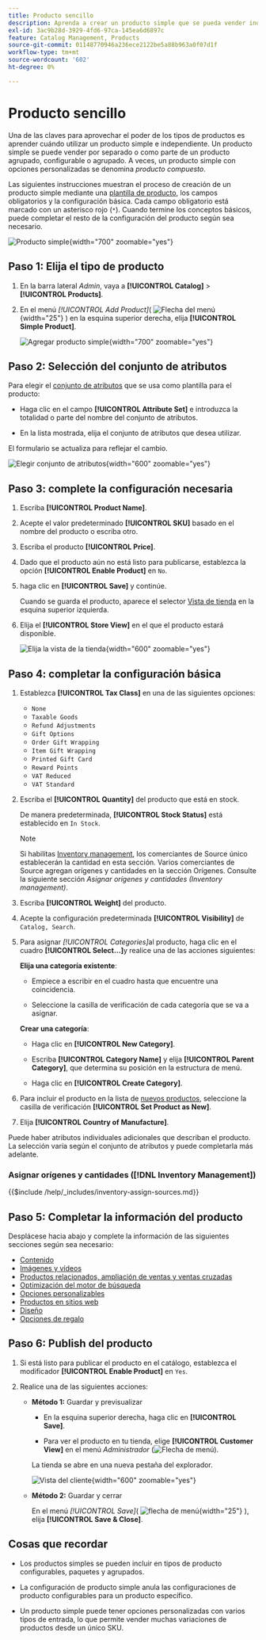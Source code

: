 ```yaml
---
title: Producto sencillo
description: Aprenda a crear un producto simple que se pueda vender individualmente o como parte de un producto agrupado, configurable o agrupado.
exl-id: 3ac9b28d-3929-4fd6-97ca-145ea6d6897c
feature: Catalog Management, Products
source-git-commit: 01148770946a236ece2122be5a88b963a0f07d1f
workflow-type: tm+mt
source-wordcount: '602'
ht-degree: 0%

---
```


# Producto sencillo

Una de las claves para aprovechar el poder de los tipos de productos es aprender cuándo utilizar un producto simple e independiente. Un producto simple se puede vender por separado o como parte de un producto agrupado, configurable o agrupado. A veces, un producto simple con opciones personalizadas se denomina _producto compuesto_.

Las siguientes instrucciones muestran el proceso de creación de un producto simple mediante una [plantilla de producto](attribute-sets.md), los campos obligatorios y la configuración básica. Cada campo obligatorio está marcado con un asterisco rojo (`*`). Cuando termine los conceptos básicos, puede completar el resto de la configuración del producto según sea necesario.

![Producto simple](./assets/product-simple.png){width="700" zoomable="yes"}

## Paso 1: Elija el tipo de producto

1. En la barra lateral _Admin_, vaya a **[!UICONTROL Catalog]** > **[!UICONTROL Products]**.

1. En el menú _[!UICONTROL Add Product]_( ![Flecha del menú](../assets/icon-menu-down-arrow-red.png){width="25"} ) en la esquina superior derecha, elija **[!UICONTROL Simple Product]**.

   ![Agregar producto simple](./assets/product-add-simple.png){width="700" zoomable="yes"}

## Paso 2: Selección del conjunto de atributos

Para elegir el [conjunto de atributos](attribute-sets.md) que se usa como plantilla para el producto:

- Haga clic en el campo **[!UICONTROL Attribute Set]** e introduzca la totalidad o parte del nombre del conjunto de atributos.

- En la lista mostrada, elija el conjunto de atributos que desea utilizar.

El formulario se actualiza para reflejar el cambio.

![Elegir conjunto de atributos](./assets/product-create-choose-attribute-set.png){width="600" zoomable="yes"}

## Paso 3: complete la configuración necesaria

1. Escriba **[!UICONTROL Product Name]**.

1. Acepte el valor predeterminado **[!UICONTROL SKU]** basado en el nombre del producto o escriba otro.

1. Escriba el producto **[!UICONTROL Price]**.

1. Dado que el producto aún no está listo para publicarse, establezca la opción **[!UICONTROL Enable Product]** en `No`.

1. haga clic en **[!UICONTROL Save]** y continúe.

   Cuando se guarda el producto, aparece el selector [Vista de tienda](introduction.md#product-scope) en la esquina superior izquierda.

1. Elija el **[!UICONTROL Store View]** en el que el producto estará disponible.

   ![Elija la vista de la tienda](./assets/product-create-store-view-choose.png){width="600" zoomable="yes"}

## Paso 4: completar la configuración básica

1. Establezca **[!UICONTROL Tax Class]** en una de las siguientes opciones:

   - `None`
   - `Taxable Goods`
   - `Refund Adjustments`
   - `Gift Options`
   - `Order Gift Wrapping`
   - `Item Gift Wrapping`
   - `Printed Gift Card`
   - `Reward Points`
   - `VAT Reduced`
   - `VAT Standard`

1. Escriba el **[!UICONTROL Quantity]** del producto que está en stock.

   De manera predeterminada, **[!UICONTROL Stock Status]** está establecido en `In Stock`.

   >[!NOTE]
   >
   >Si habilitas [Inventory management](../inventory-management/introduction.md), los comerciantes de Source único establecerán la cantidad en esta sección. Varios comerciantes de Source agregan orígenes y cantidades en la sección Orígenes. Consulte la siguiente sección _Asignar orígenes y cantidades (Inventory management)_.

1. Escriba **[!UICONTROL Weight]** del producto.

1. Acepte la configuración predeterminada **[!UICONTROL Visibility]** de `Catalog, Search`.

1. Para asignar _[!UICONTROL Categories]_&#x200B;al producto, haga clic en el cuadro **[!UICONTROL Select…]**&#x200B;y realice una de las acciones siguientes:

   **Elija una categoría existente**:

   - Empiece a escribir en el cuadro hasta que encuentre una coincidencia.

   - Seleccione la casilla de verificación de cada categoría que se va a asignar.

   **Crear una categoría**:

   - Haga clic en **[!UICONTROL New Category]**.

   - Escriba **[!UICONTROL Category Name]** y elija **[!UICONTROL Parent Category]**, que determina su posición en la estructura de menú.

   - Haga clic en **[!UICONTROL Create Category]**.

1. Para incluir el producto en la lista de [nuevos productos](../content-design/widget-new-products-list.md), seleccione la casilla de verificación **[!UICONTROL Set Product as New]**.

1. Elija **[!UICONTROL Country of Manufacture]**.

Puede haber atributos individuales adicionales que describan el producto. La selección varía según el conjunto de atributos y puede completarla más adelante.

### Asignar orígenes y cantidades ([!DNL Inventory Management])

{{$include /help/_includes/inventory-assign-sources.md}}

## Paso 5: Completar la información del producto

Desplácese hacia abajo y complete la información de las siguientes secciones según sea necesario:

- [Contenido](product-content.md)
- [Imágenes y vídeos](product-images-and-video.md)
- [Productos relacionados, ampliación de ventas y ventas cruzadas](related-products-up-sells-cross-sells.md)
- [Optimización del motor de búsqueda](product-search-engine-optimization.md)
- [Opciones personalizables](settings-advanced-custom-options.md)
- [Productos en sitios web](settings-basic-websites.md)
- [Diseño](settings-advanced-design.md)
- [Opciones de regalo](product-gift-options.md)

## Paso 6: Publish del producto

1. Si está listo para publicar el producto en el catálogo, establezca el modificador **[!UICONTROL Enable Product]** en `Yes`.

1. Realice una de las siguientes acciones:

   - **Método 1:** Guardar y previsualizar

      - En la esquina superior derecha, haga clic en **[!UICONTROL Save]**.

      - Para ver el producto en tu tienda, elige **[!UICONTROL Customer View]** en el menú _Administrador_ (![Flecha de menú](../assets/icon-menu-down-arrow-black.png)).

     La tienda se abre en una nueva pestaña del explorador.

     ![Vista del cliente](./assets/product-admin-customer-view.png){width="600" zoomable="yes"}

   - **Método 2:** Guardar y cerrar

     En el menú _[!UICONTROL Save]_( ![flecha de menú](../assets/icon-menu-down-arrow-red.png){width="25"} ), elija **[!UICONTROL Save & Close]**.

## Cosas que recordar

- Los productos simples se pueden incluir en tipos de producto configurables, paquetes y agrupados.

- La configuración de producto simple anula las configuraciones de producto configurables para un producto específico.

- Un producto simple puede tener opciones personalizadas con varios tipos de entrada, lo que permite vender muchas variaciones de productos desde un único SKU.
